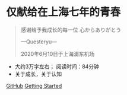 # 仅献给在上海七年的青春


> 感谢给予我成长的每一位
>心からありがとう
> 
>
> —Questeryu—
>
> 
>
> 2020年6月10日于上海浦东机场

* 大约3万字左右； 阅读时间：84分钟
* 关于成长，关于认知

[GitHub](https://github.com/Questeryu/QUESTERYUShangHai)
[Getting Started](#快速开始)

